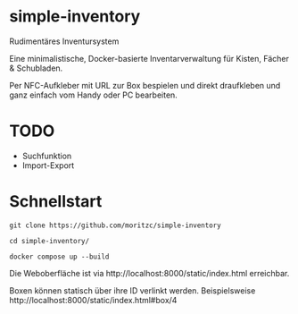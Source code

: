 # simple-inventory
Rudimentäres Inventursystem

Eine minimalistische, Docker-basierte Inventarverwaltung für Kisten, Fächer & Schubladen.

Per NFC-Aufkleber mit URL zur Box bespielen und direkt draufkleben und ganz einfach vom Handy oder PC bearbeiten. 

# TODO
- Suchfunktion
- Import-Export

# Schnellstart
```git clone https://github.com/moritzc/simple-inventory```

```cd simple-inventory/```

```docker compose up --build```

Die Weboberfläche ist via http://localhost:8000/static/index.html erreichbar.

Boxen können statisch über ihre ID verlinkt werden. Beispielsweise http://localhost:8000/static/index.html#box/4
